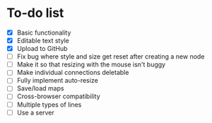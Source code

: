 # To-do list

- [x] Basic functionality
- [x] Editable text style
- [x] Upload to GitHub
- [ ] Fix bug where style and size get reset after creating a new node
- [ ] Make it so that resizing with the mouse isn't buggy
- [ ] Make individual connections deletable
- [ ] Fully implement auto-resize
- [ ] Save/load maps
- [ ] Cross-browser compatibility
- [ ] Multiple types of lines
- [ ] Use a server
